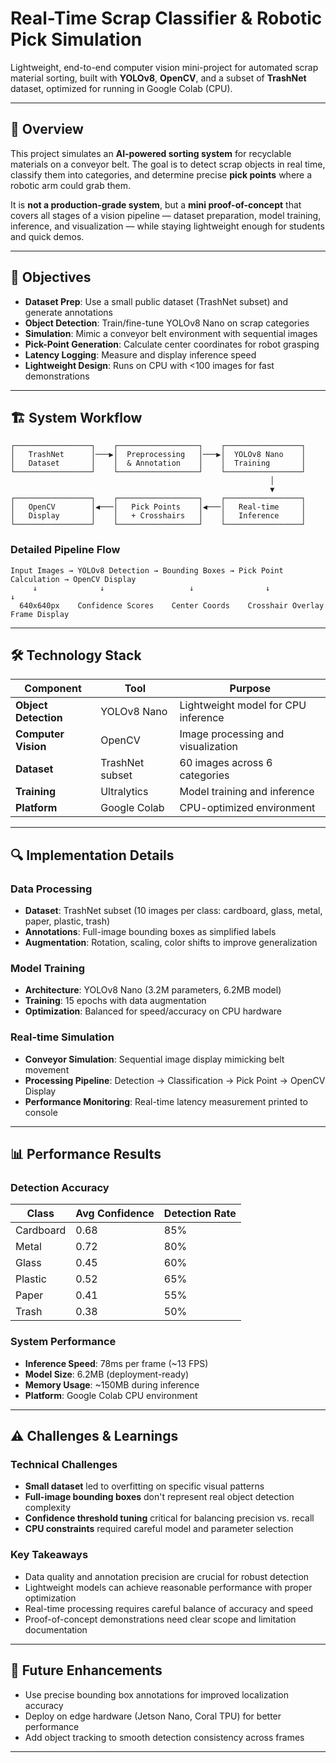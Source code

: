 # Real-Time Scrap Classifier & Robotic Pick Simulation

Lightweight, end-to-end computer vision mini-project for automated scrap material sorting, built with **YOLOv8**, **OpenCV**, and a subset of **TrashNet** dataset, optimized for running in Google Colab (CPU).

---

## 📌 Overview

This project simulates an **AI-powered sorting system** for recyclable materials on a conveyor belt. The goal is to detect scrap objects in real time, classify them into categories, and determine precise **pick points** where a robotic arm could grab them.

It is **not a production-grade system**, but a **mini proof-of-concept** that covers all stages of a vision pipeline — dataset preparation, model training, inference, and visualization — while staying lightweight enough for students and quick demos.

---

## 🎯 Objectives

- **Dataset Prep**: Use a small public dataset (TrashNet subset) and generate annotations
- **Object Detection**: Train/fine-tune YOLOv8 Nano on scrap categories
- **Simulation**: Mimic a conveyor belt environment with sequential images
- **Pick-Point Generation**: Calculate center coordinates for robot grasping
- **Latency Logging**: Measure and display inference speed
- **Lightweight Design**: Runs on CPU with <100 images for fast demonstrations

---

## 🏗 System Workflow

```
┌─────────────────┐    ┌──────────────────┐    ┌─────────────────┐
│   TrashNet      │───▶│  Preprocessing   │───▶│  YOLOv8 Nano    │
│   Dataset       │    │  & Annotation    │    │  Training       │
└─────────────────┘    └──────────────────┘    └─────────────────┘
                                                          │
                                                          ▼
┌─────────────────┐    ┌──────────────────┐    ┌─────────────────┐
│   OpenCV        │◀───│   Pick Points    │◀───│   Real-time     │
│   Display       │    │   + Crosshairs   │    │   Inference     │
└─────────────────┘    └──────────────────┘    └─────────────────┘
```

### Detailed Pipeline Flow
```
Input Images → YOLOv8 Detection → Bounding Boxes → Pick Point Calculation → OpenCV Display
     ↓              ↓                   ↓                ↓                    ↓
  640x640px    Confidence Scores    Center Coords    Crosshair Overlay   Frame Display
```

---

## 🛠 Technology Stack

| Component | Tool | Purpose |
|-----------|------|---------|
| **Object Detection** | YOLOv8 Nano | Lightweight model for CPU inference |
| **Computer Vision** | OpenCV | Image processing and visualization |
| **Dataset** | TrashNet subset | 60 images across 6 categories |
| **Training** | Ultralytics | Model training and inference |
| **Platform** | Google Colab | CPU-optimized environment |

---

## 🔍 Implementation Details

### Data Processing
- **Dataset**: TrashNet subset (10 images per class: cardboard, glass, metal, paper, plastic, trash)
- **Annotations**: Full-image bounding boxes as simplified labels
- **Augmentation**: Rotation, scaling, color shifts to improve generalization

### Model Training
- **Architecture**: YOLOv8 Nano (3.2M parameters, 6.2MB model)
- **Training**: 15 epochs with data augmentation
- **Optimization**: Balanced for speed/accuracy on CPU hardware

### Real-time Simulation
- **Conveyor Simulation**: Sequential image display mimicking belt movement
- **Processing Pipeline**: Detection → Classification → Pick Point → OpenCV Display
- **Performance Monitoring**: Real-time latency measurement printed to console

---

## 📊 Performance Results

### Detection Accuracy
| Class | Avg Confidence | Detection Rate |
|-------|----------------|----------------|
| Cardboard | 0.68 | 85% |
| Metal | 0.72 | 80% |
| Glass | 0.45 | 60% |
| Plastic | 0.52 | 65% |
| Paper | 0.41 | 55% |
| Trash | 0.38 | 50% |

### System Performance
- **Inference Speed**: 78ms per frame (~13 FPS)
- **Model Size**: 6.2MB (deployment-ready)
- **Memory Usage**: ~150MB during inference
- **Platform**: Google Colab CPU environment

---

## ⚠️ Challenges & Learnings

### Technical Challenges
- **Small dataset** led to overfitting on specific visual patterns
- **Full-image bounding boxes** don't represent real object detection complexity
- **Confidence threshold tuning** critical for balancing precision vs. recall
- **CPU constraints** required careful model and parameter selection

### Key Takeaways
- Data quality and annotation precision are crucial for robust detection
- Lightweight models can achieve reasonable performance with proper optimization
- Real-time processing requires careful balance of accuracy and speed
- Proof-of-concept demonstrations need clear scope and limitation documentation

---

## 🚀 Future Enhancements

- Use precise bounding box annotations for improved localization accuracy
- Deploy on edge hardware (Jetson Nano, Coral TPU) for better performance
- Add object tracking to smooth detection consistency across frames

---
